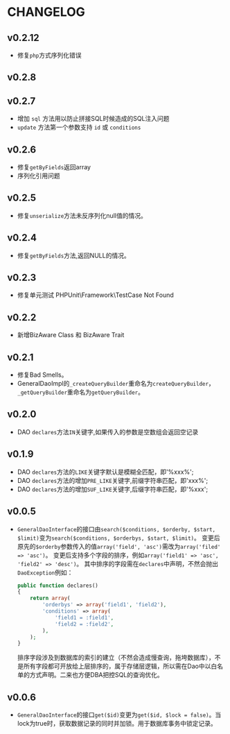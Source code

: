 # CHANGELOG

## v0.2.12

  * 修复`php`方式序列化错误

## v0.2.8

## v0.2.7

  * 增加 `sql` 方法用以防止拼接SQL时候造成的SQL注入问题
  * `update` 方法第一个参数支持 `id` 或 `conditions`

## v0.2.6 

  * 修复`getByFields`返回array
  * 序列化引用问题

## v0.2.5

  * 修复`unserialize`方法未反序列化null值的情况。

## v0.2.4

  * 修复`getByFields`方法,返回NULL的情况。

## v0.2.3

  * 修复单元测试 PHPUnit\Framework\TestCase Not Found

## v0.2.2

  * 新增BizAware Class 和 BizAware Trait

## v0.2.1

  * 修复Bad Smells。
  * GeneralDaoImpl的`_createQueryBuilder`重命名为`createQueryBuilder`，`_getQueryBuilder`重命名为`getQueryBuilder`。

## v0.2.0

  * DAO `declares`方法`IN`关键字,如果传入的参数是空数组会返回空记录

## v0.1.9

 * DAO `declares`方法的`LIKE`关键字默认是模糊全匹配，即'%xxx%';
 * DAO `declares`方法的增加`PRE_LIKE`关键字,前缀字符串匹配，即'xxx%';
 * DAO `declares`方法的增加`SUF_LIKE`关键字,后缀字符串匹配，即'%xxx';

## v0.0.5

 * `GeneralDaoInterface`的接口由`search($conditions, $orderby, $start, $limit)`变为`search($conditions, $orderbys, $start, $limit)`。
   变更后原先的`$orderby`参数传入的值`array('field', 'asc')`需改为`array('filed' => 'asc')`。
   变更后支持多个字段的排序，例如`array('field1' => 'asc', 'field2' => 'desc')`。
   其中排序的字段需在`declares`中声明，不然会抛出`DaoException`例如：
   ```php
   public function declares()
   {
       return array(
           'orderbys' => array('field1', 'field2'),
           'conditions' => array(
               'field1 = :field1',
               'field2 = :field2',
           ),
       );
   }
   ```
   排序字段涉及到数据库的索引的建立（不然会造成慢查询，拖垮数据库），不是所有字段都可开放给上层排序的，属于存储层逻辑，所以需在Dao中以白名单的方式声明。二来也方便DBA把控SQL的查询优化。

## v0.0.6

* `GeneralDaoInterface`的接口`get($id)`变更为`get($id, $lock = false)`。当lock为true时，获取数据记录的同时并加锁。用于数据库事务中锁定记录。
